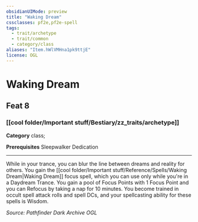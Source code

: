 ```yaml
---
obsidianUIMode: preview
title: "Waking Dream"
cssclasses: pf2e,pf2e-spell
tags:
  - trait/archetype
  - trait/common
  - category/class
aliases: "Item.hWlVMHna1pk9ttjE"
license: OGL
---
```

# Waking Dream
## Feat 8
### [[cool folder/Important stuff/Bestiary/zz_traits/archetype]]

**Category** class; 



**Prerequisites** Sleepwalker Dedication
* * *
While in your trance, you can blur the line between dreams and reality for others. You gain the [[cool folder/Important stuff/Reference/Spells/Waking Dream|Waking Dream]] focus spell, which you can use only while you're in a Daydream Trance. You gain a pool of Focus Points with 1 Focus Point and you can Refocus by taking a nap for 10 minutes. You become trained in occult spell attack rolls and spell DCs, and your spellcasting ability for these spells is Wisdom.

*Source: Pathfinder Dark Archive*
*OGL*